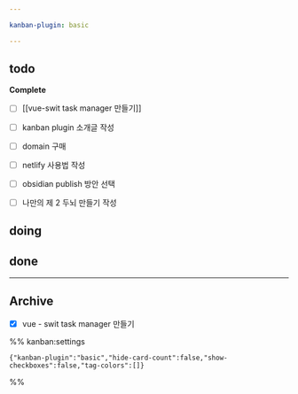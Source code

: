 ```yaml
---

kanban-plugin: basic

---
```


## todo

**Complete**
- [ ] [[vue-swit task manager 만들기]]
- [ ] kanban plugin 소개글 작성
- [ ] domain 구매
- [ ] netlify 사용법 작성
- [ ] obsidian publish 방안 선택
- [ ] 나만의 제 2 두뇌 만들기 작성


## doing



## done



***

## Archive

- [x] vue - swit task manager 만들기

%% kanban:settings
```
{"kanban-plugin":"basic","hide-card-count":false,"show-checkboxes":false,"tag-colors":[]}
```
%%